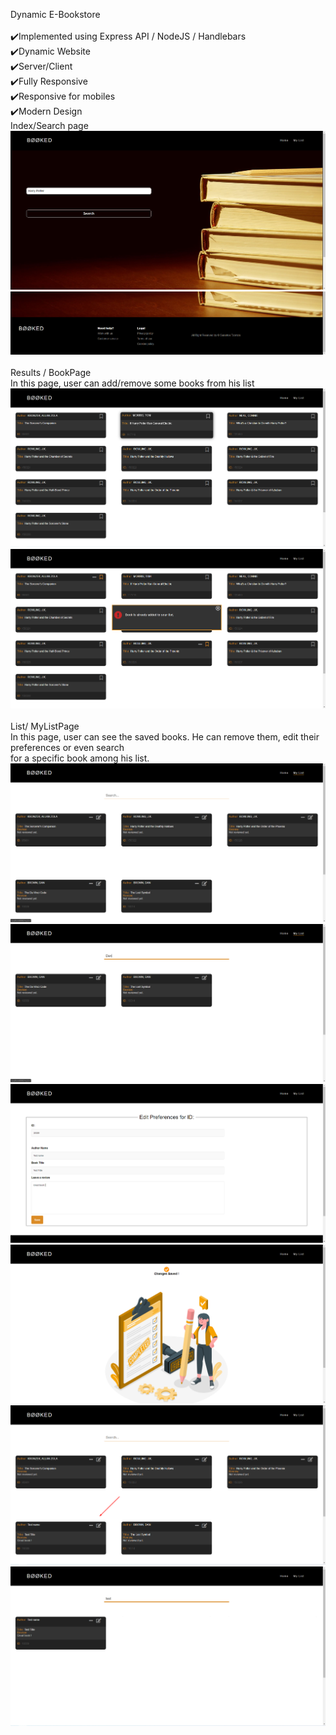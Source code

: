 Dynamic E-Bookstore<br/><br/>
✔️Implemented using Express API / NodeJS / Handlebars<br/>
✔️Dynamic Website<br/>
✔️Server/Client <br/>
✔️Fully Responsive<br/>
✔️Responsive for mobiles<br/>
✔️Modern Design<br/>
 Index/Search page <br/>
![](images/1.png)<br/>
![](images/2.png)<br/><br/>
Results / BookPage <br/>
In this page, user can add/remove some books from his list<br/> 
![](images/3.png)<br/>
![](images/4.png)<br/><br/>
List/ MyListPage<br/>
In this page, user can see the saved books. He can remove them, edit their preferences or even search <br/>
for a specific book among his list.<br/>
![](images/5.png)<br/>
![](images/6.png)<br/>
![](images/7.png)<br/>
![](images/8.png)<br/>
![](images/9.png)<br/>
![](images/10.png)<br/>
